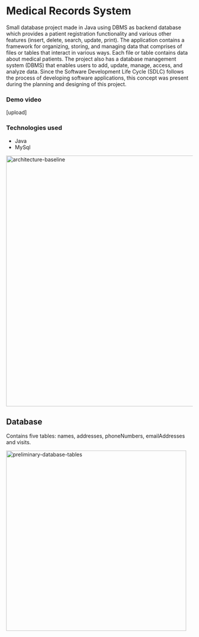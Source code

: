 # Medical Records System

Small database project made in Java using DBMS as backend database which provides a patient registration functionality and various other features (insert, delete, search, update, print). The application contains a framework for organizing, storing, and managing data that comprises of files or tables that interact in various ways. Each file or table contains data about medical patients. The project also has a database management system (DBMS) that enables users to add, update, manage, access, and analyze data. Since the Software Development Life Cycle (SDLC) follows the process of developing software applications, this concept was present during the planning and designing of this project. 

### Demo video
[upload]

### Technologies used
* Java
* MySql

<img width="676" alt="architecture-baseline" src="https://user-images.githubusercontent.com/76544489/200093298-b83173f1-928a-4309-9a3e-44d639d3e3b2.png">


## Database
Contains five tables: names, addresses, phoneNumbers, emailAddresses and visits.

<img width="486" alt="preliminary-database-tables" src="https://user-images.githubusercontent.com/76544489/200093376-5f11fd87-139b-46cc-975a-2788efe46192.png">

